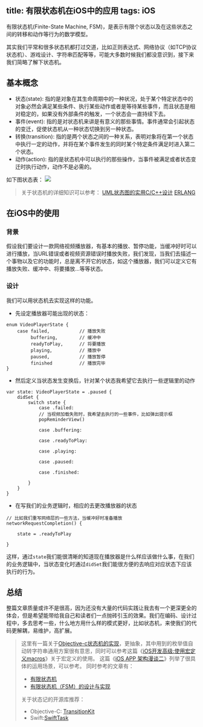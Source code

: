 
title: 有限状态机在iOS中的应用
tags: iOS
---

有限状态机(Finite-State Machine, FSM)，是表示有限个状态以及在这些状态之间的转移和动作等行为的数学模型。

其实我们平常和很多状态机都打过交道，比如正则表达式、网络协议（如TCP协议状态机）、游戏设计、字符串匹配等等，可能大多数时候我们都没意识到，接下来我们简略了解下状态机。

## 基本概念
- 状态(state): 指的是对象在其生命周期中的一种状况，处于某个特定状态中的对象必然会满足某些条件、执行某些动作或者是等待某些事件，而且状态是相对稳定的，如果没有外部条件的触发，一个状态会一直持续下去。
- 事件(event): 指的是对状态机来讲是有意义的那些事情。事件通常会引起状态的变迁，促使状态机从一种状态切换到另一种状态。
- 转换(transition): 指的是两个状态之间的一种关系，表明对象将在第一个状态中执行一定的动作，并将在某个事件发生的同时某个特定条件满足时进入第二个状态。
- 动作(action): 指的是状态机中可以执行的那些操作，当事件被满足或者状态变迁时执行动作，动作不是必需的。

如下图状态表：
![](http://oo8snaf4x.bkt.clouddn.com/15001875969881.jpg?imageView2/0/q/100)

> 关于状态机的详细知识可以参考：
> [UML状态图的实用C/C++设计](http://state-machine.com/psicc2/index.php)
> [ERLANG](http://erlang.org/doc/man/gen_fsm.html)


## 在iOS中的使用
### 背景
假设我们要设计一款网络视频播放器，有基本的播放、暂停功能，当缓冲好时可以进行播放，当URL错误或者视频资源错误时播放失败，我们发现，当我们去描述一个事物以及它的功能时，总是离不开它的状态，如这个播放器，我们可以定义它有播放失败、缓冲中、将要播放…等等状态。

### 设计
我们可以用状态机去实现这样的功能。 

- 先设定播放器可能出现的状态：

```
enum VideoPlayerState {
    case failed,           // 播放失败
         buffering,        // 缓冲中
         readyToPlay,      // 将要播放
         playing,          // 播放中
         paused,           // 播放暂停
         finished          // 播放完毕
}
```

- 然后定义当状态发生变换后，针对某个状态我希望它去执行一些逻辑里的动作

```
var state: VideoPlayerState = .paused {
    didSet {
        switch state {
            case .failed:
            // 当视频加载失败时，我希望去执行的一些事件，比如弹出提示框
            popReminderView()
            
            case .buffering:
            
            case .readyToPlay:
            
            case .playing:
            
            case .paused:
            
            case .finished:
            
        }
    }
}
```

- 在写我们的业务逻辑时，相应的去更改播放器的状态

```
// 比如我们重写网络层的一些方法，当缓冲好时准备播放
networkRequestCompletion() {

    state = .readyToPlay

}
```

这样，通过`state`我们能很清晰的知道现在播放器是什么样应该做什么事，在我们的业务逻辑中，当状态变化时通过`didSet`我们能很方便的去响应对应状态下应该执行的行为。

## 总结
整篇文章质量或许不是很高，因为还没有大量的代码实践让我去有一个更深更全的体会，但是希望能带给我自己和读者们一点抛砖引玉的效果。我们在编码、设计过程中，多去思考一些，什么地方用什么样的模式更好，比如状态机，来使我们的代码更解耦，易维护，高扩展。

> 这里有一篇关于[Objective-c状态机的实现](http://www.jianshu.com/p/5eb45c64f3e3)，更抽象，其中用到的枚举值自动转字符串通用方案很有意思，同时可以参考这篇《[iOS开发高级:使用宏定义macros](http://blog.csdn.net/songrotek/article/details/8929963)》关于宏定义的使用。
> 这篇《[iOS APP 架构漫谈二](http://studentdeng.github.io/blog/2014/11/05/ios-architecture2/)》列举了很具体的运用场景，可以参考。
> 同时参考的文章有：
> - [有限状态机](http://helloitworks.com/754.html)
> - [有限状态机（FSM）的设计与实现](http://www.cnblogs.com/chencheng/archive/2012/06/25/2562660.html)
> 
> 关于状态记的开源库推荐：
> - Objective-C: [TransitionKit](https://github.com/blakewatters/TransitionKit)
> - Swift:[SwiftTask](https://github.com/ReactKit/SwiftTask)



